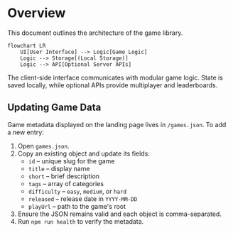 # Overview

This document outlines the architecture of the game library.

```mermaid
flowchart LR
    UI[User Interface] --> Logic[Game Logic]
    Logic --> Storage[(Local Storage)]
    Logic --> API[Optional Server APIs]
```

The client-side interface communicates with modular game logic. State is saved locally, while optional APIs provide multiplayer and leaderboards.

## Updating Game Data

Game metadata displayed on the landing page lives in `/games.json`.
To add a new entry:

1. Open `games.json`.
2. Copy an existing object and update its fields:
   - `id` – unique slug for the game
   - `title` – display name
   - `short` – brief description
   - `tags` – array of categories
   - `difficulty` – `easy`, `medium`, or `hard`
   - `released` – release date in `YYYY-MM-DD`
   - `playUrl` – path to the game's root
3. Ensure the JSON remains valid and each object is comma-separated.
4. Run `npm run health` to verify the metadata.


